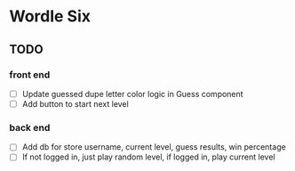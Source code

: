 # Wordle Six

## TODO

### front end

-   [ ] Update guessed dupe letter color logic in Guess component
-   [ ] Add button to start next level

### back end

-   [ ] Add db for store username, current level, guess results, win percentage
-   [ ] If not logged in, just play random level, if logged in, play current level
